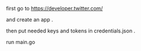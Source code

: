 first go to     https://developer.twitter.com/ 

and create an app . 

then put needed keys and tokens in credentials.json .

run main.go 


